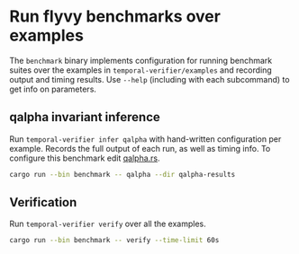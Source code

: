 # Run flyvy benchmarks over examples

The `benchmark` binary implements configuration for running benchmark suites
over the examples in `temporal-verifier/examples` and recording output and
timing results. Use `--help` (including with each subcommand) to get info on
parameters.

## qalpha invariant inference

Run `temporal-verifier infer qalpha` with hand-written configuration per
example. Records the full output of each run, as well as timing info. To
configure this benchmark edit [qalpha.rs](src/qalpha.rs).

```sh
cargo run --bin benchmark -- qalpha --dir qalpha-results
```

## Verification

Run `temporal-verifier verify` over all the examples.

```sh
cargo run --bin benchmark -- verify --time-limit 60s
```
